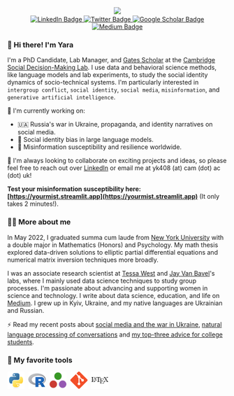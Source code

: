 
<div id="header" align="center">
  <img src="https://media.giphy.com/media/NgurY1o4z080Jfoyzw/giphy.gif" width="140"/>
</div>

<div id="badges" align="center">
  <a href="https://www.linkedin.com/in/yaroslava-kyrychenko/">
    <img src="https://img.shields.io/badge/LinkedIn-blue?style=for-the-badge&logo=linkedin&logoColor=white" alt="LinkedIn Badge"/>
  </a>
  <a href="https://twitter.com/YaraKyrychenko">
    <img src="https://img.shields.io/badge/Twitter-blue?style=for-the-badge&logo=twitter&logoColor=white" alt="Twitter Badge"/>
  </a>
  <a href="https://scholar.google.com/citations?hl=en&user=SvE3uOwAAAAJ">
    <img src="https://img.shields.io/badge/Medium-12100E?style=for-the-badge&logo=medium&logoColor=white" alt="Google Scholar Badge"/>
  </a> 
  <a href="https://medium.com/@k.yara">
    <img src="https://img.shields.io/badge/Medium-12100E?style=for-the-badge&logo=medium&logoColor=white" alt="Medium Badge"/>
  </a> 
</div>

### 👋 Hi there! I'm Yara

I'm a PhD Candidate, Lab Manager, and [Gates Scholar](https://www.gatescambridge.org) at the [Cambridge Social Decision-Making Lab](https://www.sdmlab.psychol.cam.ac.uk/staff/yara-kyrychenko). I use data and behavioral science methods, like language models and lab experiments, to study the social identity dynamics of socio-technical systems. I'm particularly interested in `intergroup conflict`, `social identity`, `social media`, `misinformation`, and `generative artificial intelligence`. 

🔭 I'm currently working on:
- 🇺🇦 Russia's war in Ukraine, propaganda, and identity narratives on social media. 
- 🤖 Social identity bias in large language models.
- 💬 Misinformation susceptibility and resilience worldwide. 

👯 I'm always looking to collaborate on exciting projects and ideas, so please feel free to reach out over [LinkedIn](https://www.linkedin.com/in/yaroslava-kyrychenko/) or email me at yk408 (at) cam (dot) ac (dot) uk!

**Test your misinformation susceptibility here: [https://yourmist.streamlit.app](https://yourmist.streamlit.app)** (It only takes 2 minutes!).

### 👩‍💻 More about me

In May 2022, I graduated summa cum laude from [New York University](https://www.nyu.edu) with a double major in Mathematics (Honors) and Psychology. My math thesis explored data-driven solutions to elliptic partial differential equations and numerical matrix inversion techniques more broadly. 

I was an associate research scientist at [Tessa West](https://tessawestlab.hosting.nyu.edu) and [Jay Van Bavel](https://www.jayvanbavel.com/lab)'s labs, where I mainly used data science techniques to study group processes. I'm passionate about advancing and supporting women in science and technology. I write about data science, education, and life on [Medium](https://medium.com/@k.yara). I grew up in Kyiv, Ukraine, and my native languages are Ukrainian and Russian. 

⚡ Read my recent posts about [social media and the war in Ukraine](https://www.thescholar.online/post/scrolling-through-war-how-social-media-empower-ukrainians-to-stand-together-against-adversity), [natural language processing of conversations](https://medium.com/nyu-ds-review/how-to-do-natural-language-processing-of-conversations-in-python-with-convokit-b95b700b8256) and [my top-three advice for college students](https://medium.com/@k.yara/i-graduated-nyu-22-here-are-the-3-things-i-wish-someone-told-me-my-freshman-week-1b1d7207a598).

### 🧰 My favorite tools 
<div id="tools">
  <img src="https://github.com/devicons/devicon/blob/master/icons/python/python-original.svg" title="Python" alt="Python" width="40" height="40"/>&nbsp;
  <img src="https://github.com/devicons/devicon/blob/master/icons/r/r-original.svg" title="R" alt="R" width="40" height="40"/>&nbsp;
  <img src="https://github.com/devicons/devicon/blob/master/icons/julia/julia-original.svg" title="Julia" alt="Julia" width="40" height="40"/>&nbsp;
  <img src="https://github.com/devicons/devicon/blob/master/icons/git/git-original.svg" title="Git" alt="Git" width="40" height="40"/>&nbsp;
  <img src="https://github.com/devicons/devicon/blob/master/icons/latex/latex-original.svg" title="Latex" alt="Latex" width="40" height="40"/>
</div>


<!--
**yarakyrychenko/yarakyrychenko** is a ✨ _special_ ✨ repository because its `README.md` (this file) appears on your GitHub profile.

Here are some ideas to get you started:

- 🔭 I’m currently working on ...
- 🌱 I’m currently learning ...
- 👯 I’m looking to collaborate on ...
- 🤔 I’m looking for help with ...
- 💬 Ask me about ...
- 📫 How to reach me: ...
- 😄 Pronouns: ...
- ⚡ Fun fact: ...
-->
